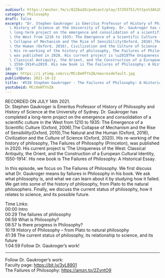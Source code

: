 ```yaml
---
audiourl: https://anchor.fm/s/822ba20/podcast/play/37293751/https%3A%2F%2Fd3ctxlq1ktw2nl.cloudfront.net%2Fstaging%2F2021-6-15%2F473e8a2f-f579-7092-8e4a-2e6d328fdb06.m4a
category: Philosophy
draft: false
excerpt: "Dr. Stephen Gaukroger is Emeritus Professor of History of Philosophy and\
  \ History of Science at the University of Sydney. Dr. Gaukroger has completed a\
  \ long-term project on the emergence and consolidation of a scientific culture in\
  \ the West from 1210 to 1935: The Emergence of a Scientific Culture (Oxford, 2006),The\
  \ Collapse of Mechanism and the Rise of Sensibility(Oxford, 2010),The Natural and\
  \ the Human (Oxford, 2016), Civilization and the Culture of Science (Oxford, 2020).\
  \ His re-working of the history of philosophy, The Failures of Philosophy (Princeton),\
  \ was published in 2020. His current project is \u2018The Uniqueness of the West:\
  \ Classical Antiquity, the Orient, and the Construction of a European Cultural Identity,\
  \ 1550-1914\u2019. His new book is The Failures of Philosophy: A Historical Essay. "
id: '538'
image: https://i.ytimg.com/vi/MCcOeHTYnZA/maxresdefault.jpg
publishDate: 2021-10-22
title: '#538 Stephen Gaukroger - The Failures of Philosophy: A Historical Essay'
youtubeid: MCcOeHTYnZA
---
```

<div class="timelinks">

RECORDED ON JULY 14th 2021.  
Dr. Stephen Gaukroger is Emeritus Professor of History of Philosophy and History of Science at the University of Sydney. Dr. Gaukroger has completed a long-term project on the emergence and consolidation of a scientific culture in the West from 1210 to 1935: The Emergence of a Scientific Culture (Oxford, 2006),The Collapse of Mechanism and the Rise of Sensibility(Oxford, 2010),The Natural and the Human (Oxford, 2016), Civilization and the Culture of Science (Oxford, 2020). His re-working of the history of philosophy, The Failures of Philosophy (Princeton), was published in 2020. His current project is ‘The Uniqueness of the West: Classical Antiquity, the Orient, and the Construction of a European Cultural Identity, 1550-1914’. His new book is The Failures of Philosophy: A Historical Essay. 

In this episode, we focus on The Failures of Philosophy. We first discuss what Dr. Gaukroger means by failures in Philosophy in his book. We ask what philosophy is, and what we can learn about it by studying how it failed. We get into some of the history of philosophy, from Plato to the natural philosophers. Finally, we discuss the current status of philosophy, how it relates to science, and its possible future.

Time Links:  
<time>00:00</time> Intro  
<time>00:29</time> The failures of philosophy  
<time>06:59</time> What is Philosophy?  
<time>08:57</time> Is there progress in Philosophy?  
<time>10:19</time> History of Philosophy – from Plato to natural philosophy  
<time>41:38</time> The current status of philosophy, its relationship to science, and its future  
<time>1:04:59</time> Follow Dr. Gaukroger’s work!

---

Follow Dr. Gaukroger’s work:  
Faculty page: https://bit.ly/3yL8901  
The Failures of Philosophy: https://amzn.to/2ZyntO9
</div>

